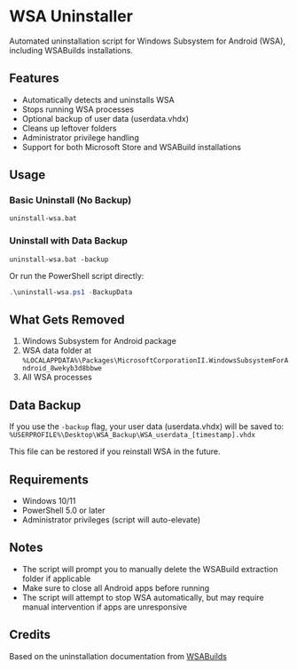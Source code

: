 # WSA Uninstaller

Automated uninstallation script for Windows Subsystem for Android (WSA), including WSABuilds installations.

## Features

- Automatically detects and uninstalls WSA
- Stops running WSA processes
- Optional backup of user data (userdata.vhdx)
- Cleans up leftover folders
- Administrator privilege handling
- Support for both Microsoft Store and WSABuild installations

## Usage

### Basic Uninstall (No Backup)
```batch
uninstall-wsa.bat
```

### Uninstall with Data Backup
```batch
uninstall-wsa.bat -backup
```

Or run the PowerShell script directly:
```powershell
.\uninstall-wsa.ps1 -BackupData
```

## What Gets Removed

1. Windows Subsystem for Android package
2. WSA data folder at `%LOCALAPPDATA%\Packages\MicrosoftCorporationII.WindowsSubsystemForAndroid_8wekyb3d8bbwe`
3. All WSA processes

## Data Backup

If you use the `-backup` flag, your user data (userdata.vhdx) will be saved to:
`%USERPROFILE%\Desktop\WSA_Backup\WSA_userdata_[timestamp].vhdx`

This file can be restored if you reinstall WSA in the future.

## Requirements

- Windows 10/11
- PowerShell 5.0 or later
- Administrator privileges (script will auto-elevate)

## Notes

- The script will prompt you to manually delete the WSABuild extraction folder if applicable
- Make sure to close all Android apps before running
- The script will attempt to stop WSA automatically, but may require manual intervention if apps are unresponsive

## Credits

Based on the uninstallation documentation from [WSABuilds](https://github.com/MustardChef/WSABuilds)